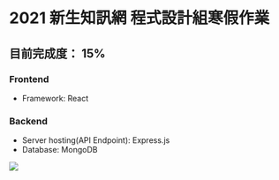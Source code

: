 # 2021 新生知訊網 程式設計組寒假作業

## 目前完成度： 15%

### Frontend
- Framework: React
### Backend
- Server hosting(API Endpoint): Express.js
- Database: MongoDB
<img src="https://i.imgur.com/c16F1SD.png">
